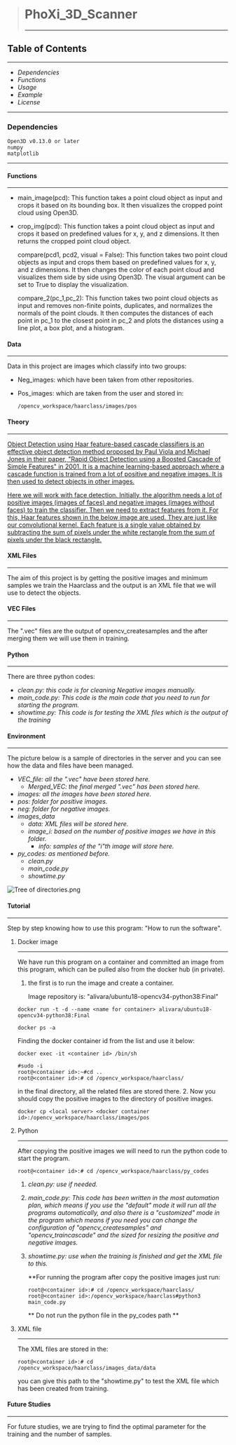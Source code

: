 > # **PhoXi_3D_Scanner**
>
> ---
## Table of Contents
---
* *Dependencies*
* *Functions*
* *Usage*
* *Example*
* *License*
---
### **Dependencies**

```
Open3D v0.13.0 or later
numpy
matplotlib
```
---

#### **Functions**

---

- main_image(pcd): This function takes a point cloud object as input and crops it based on its bounding box. It then visualizes the cropped point cloud using Open3D.

- crop_img(pcd): This function takes a point cloud object as input and crops it based on predefined values for x, y, and z dimensions. It then returns the cropped point cloud object.

    compare(pcd1, pcd2, visual = False): This function takes two point cloud objects as input and crops them based on predefined values for x, y, and z dimensions. It then changes the color of each point cloud and visualizes them side by side using Open3D. The visual argument can be set to True to display the visualization.

    compare_2(pc_1,pc_2): This function takes two point cloud objects as input and removes non-finite points, duplicates, and normalizes the normals of the point clouds. It then computes the distances of each point in pc_1 to the closest point in pc_2 and plots the distances using a line plot, a box plot, and a histogram.


#### **Data**

---

Data in this project are images which classify into two groups:

* Neg_images: which have been taken from other repositories.
* Pos_images: which are taken from the user and stored in:

  ```
  /opencv_workspace/haarclass/images/pos
  
  ```

#### Theory

---

[Object Detection using Haar feature-based cascade classifiers is an effective object detection method proposed by Paul Viola and Michael Jones in their paper, "Rapid Object Detection using a Boosted Cascade of Simple Features" in 2001. It is a machine learning-based approach where a cascade function is trained from a lot of positive and negative images. It is then used to detect objects in other images.](https://docs.opencv.org/3.4/db/d28/tutorial_cascade_classifier.html)

[Here we will work with face detection. Initially, the algorithm needs a lot of positive images (images of faces) and negative images (images without faces) to train the classifier. Then we need to extract features from it. For this, Haar features shown in the below image are used. They are just like our convolutional kernel. Each feature is a single value obtained by subtracting the sum of pixels under the white rectangle from the sum of pixels under the black rectangle.](https://docs.opencv.org/3.4/db/d28/tutorial_cascade_classifier.html)

#### XML Files

---

The aim of this project is by getting the positive images and minimum samples we train the Haarclass and the output is an XML file that we will use to detect the objects.

#### VEC Files

---

The ".vec" files are the output of opencv_createsamples and the after merging them we will use them in training.

#### Python

---

There are three python codes:

* *clean.py: this code is for cleaning Negative images manually.*
* *main_code.py: This code is the main code that you need to run for starting the program.*
* *showtime.py: This code is for testing the XML files which is the output of the training*

#### Environment

---

The picture below is a sample of directories in the server and you can see how the data and files have been managed.

* *VEC_file: all the ".vec" have been stored here.*
  * *Merged_VEC: the final merged ".vec" has been stored here.*
* *images: all the images have been stored here.*
* *pos: folder for positive images.*
* *neg: folder for negative images.*
* *images_data*
  * *data: XML files will be stored here.*
  * *image_i: based on the number of positive images we have in this folder.*
    * *info: samples of the "i"th image will store here.*
* *py_codes: as mentioned before.*
  * *clean.py*
  * *main_code.py*
  * *showtime.py*

![Tree of directories.png](Data/Tree%20of%20directories.png?fileId=288168#mimetype=image%2Fpng&hasPreview=true)

#### **Tutorial**

---

Step by step knowing how to use this program: "How to run the software".

1. Docker image

   ---

   We have run this program on a container and committed an image from this program, which can be pulled also from the docker hub (in private).
   1. the first is to run the image and create a container.

      Image repository is: "alivara/ubuntu18-opencv34-python38:Final"

   ```
   docker run -t -d --name <name for container> alivara/ubuntu18-opencv34-python38:Final
   ```

   ```
   docker ps -a
   ```

   Finding the docker container id from the list and use it below:

   ```
   docker exec -it <container id> /bin/sh
   ```

   ```
   #sudo -i
   root@<container id>:~#cd ..
   root@<container id>:# cd /opencv_workspace/haarclass/ 
   ```

   in the final directory, all the related files are stored there. 2. Now you should copy the positive images to the directory of positive images.

   ```
   docker cp <local server> <docker container id>:/opencv_workspace/haarclass/images/pos
   ```
2. Python

   ---

   After copying the positive images we will need to run the python code to start the program.

   ```
   root@<container id>:# cd /opencv_workspace/haarclass/py_codes
   ```
   1. *clean.py: use if needed.*
   2. *main_code.py: This code has been written in the most automation plan, which means if you use the "default" mode it will run all the programs automatically, and also there is a "customized" mode in the program which means if you need you can change the configuration of "opencv_createsamples" and "opencv_traincascade" and the sized for resizing the positive and negative images.*
   3. *showtime.py: use when the training is finished and get the XML file to this.*

      \*\*For running the program after copy the positive images just run:

      ```
      root@<container id>:# cd /opencv_workspace/haarclass/
      root@<container id>:/opencv_workspace/haarclass#python3 main_code.py
      ```

      \*\* Do not run the python file in the py_codes path \*\*
3. XML file

   ---

   The XML files are stored in the:

   ```
   root@<container id>:# cd /opencv_workspace/haarclass/images_data/data
   ```

   you can give this path to the "showtime.py" to test the XML file which has been created from training.

#### Future Studies

---

For future studies, we are trying to find the optimal parameter for the training and the number of samples.

#### 

### 
